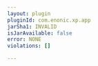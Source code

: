 ```yaml
---
layout: plugin
pluginId: com.enonic.xp.app
jarSha1: INVALID
isJarAvailable: false
error: NONE
violations: []

---
```

